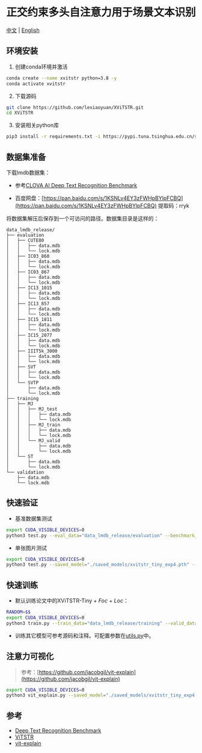 # 正交约束多头自注意力用于场景文本识别

[中文](./README.md) | [English](./README.en.md)

## 环境安装

1. 创建conda环境并激活
```bash
conda create --name xvitstr python=3.8 -y
conda activate xvitstr
```

2. 下载源码
```bash
git clone https://github.com/lexiaoyuan/XViTSTR.git
cd XViTSTR
```

3. 安装相关python库
```bash
pip3 install -r requirements.txt -i https://pypi.tuna.tsinghua.edu.cn/simple
```

## 数据集准备
下载lmdb数据集：
- 参考[CLOVA AI Deep Text Recognition Benchmark](https://github.com/clovaai/deep-text-recognition-benchmark)

- 百度网盘：[https://pan.baidu.com/s/1KSNLv4EY3zFWHpBYlpFCBQ](https://pan.baidu.com/s/1KSNLv4EY3zFWHpBYlpFCBQ) 提取码：rryk

将数据集解压后保存到一个可访问的路径。数据集目录是这样的：
```
data_lmdb_release/
├── evaluation
│   ├── CUTE80
│   │   ├── data.mdb
│   │   └── lock.mdb
│   ├── IC03_860
│   │   ├── data.mdb
│   │   └── lock.mdb
│   ├── IC03_867
│   │   ├── data.mdb
│   │   └── lock.mdb
│   ├── IC13_1015
│   │   ├── data.mdb
│   │   └── lock.mdb
│   ├── IC13_857
│   │   ├── data.mdb
│   │   └── lock.mdb
│   ├── IC15_1811
│   │   ├── data.mdb
│   │   └── lock.mdb
│   ├── IC15_2077
│   │   ├── data.mdb
│   │   └── lock.mdb
│   ├── IIIT5k_3000
│   │   ├── data.mdb
│   │   └── lock.mdb
│   ├── SVT
│   │   ├── data.mdb
│   │   └── lock.mdb
│   └── SVTP
│       ├── data.mdb
│       └── lock.mdb
├── training
│   ├── MJ
│   │   ├── MJ_test
│   │   │   ├── data.mdb
│   │   │   └── lock.mdb
│   │   ├── MJ_train
│   │   │   ├── data.mdb
│   │   │   └── lock.mdb
│   │   └── MJ_valid
│   │       ├── data.mdb
│   │       └── lock.mdb
│   └── ST
│       ├── data.mdb
│       └── lock.mdb
└── validation
    ├── data.mdb
    └── lock.mdb
```
## 快速验证
- 基准数据集测试

```bash
export CUDA_VISIBLE_DEVICES=0
python3 test.py --eval_data="data_lmdb_release/evaluation" --benchmark_all_eval --sensitive --data_filtering_off --saved_model="./saved_models/xvitstr_tiny_exp4.pth"
```
- 单张图片测试
```bash
export CUDA_VISIBLE_DEVICES=0
python3 test.py --saved_model="./saved_models/xvitstr_tiny_exp4.pth" --img_path="demo.jpg" --eval_data="" --sensitive --data_filtering_off
```

## 快速训练

- 默认训练论文中的XViTSTR-Tiny + *Foc* + *Loc*：
```bash
RANDOM=$$
export CUDA_VISIBLE_DEVICES=0
python3 train.py --train_data="data_lmdb_release/training" --valid_data="data_lmdb_release/validation" --manualSeed=$RANDOM --sensitive --adam --lr=0.001 --scheduler --exp="Name of experiment"
```
- 训练其它模型可参考源码和注释。可配置参数在[utils.py](./utils.py)中。

## 注意力可视化

> 参考：[https://github.com/jacobgil/vit-explain](https://github.com/jacobgil/vit-explain)

```bash
export CUDA_VISIBLE_DEVICES=0
python3 vit_explain.py --saved_model="./saved_models/xvitstr_tiny_exp4.pth" --img_path="demo.jpg" --head_fusion="max" --use_cuda
```

## 参考
- [Deep Text Recognition Benchmark](https://github.com/clovaai/deep-text-recognition-benchmark)
- [ViTSTR](https://github.com/roatienza/deep-text-recognition-benchmark)
- [vit-explain](https://github.com/jacobgil/vit-explain)
